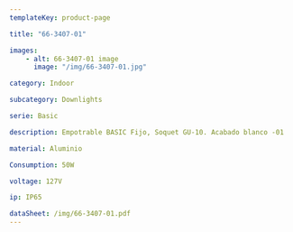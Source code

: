 ```yaml
---
templateKey: product-page

title: "66-3407-01"

images:
    - alt: 66-3407-01 image
      image: "/img/66-3407-01.jpg"

category: Indoor

subcategory: Downlights

serie: Basic

description: Empotrable BASIC Fijo, Soquet GU-10. Acabado blanco -01

material: Aluminio

Consumption: 50W

voltage: 127V

ip: IP65

dataSheet: /img/66-3407-01.pdf
---
```


